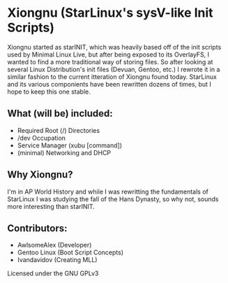 # Xiongnu (StarLinux's sysV-like Init Scripts)
Xiongnu started as starINIT, which was heavily based off of the init scripts used by Minimal Linux Live, but after being exposed to its OverlayFS, I wanted to find a more traditional way of storing files. So after looking at several Linux Distribution's init files (Devuan, Gentoo, etc.) I rewrote it in a similar fashion to the current itteration of Xiongnu found today. StarLinux and its various componients have been rewritten dozens of times, but I hope to keep this one stable.

## What (will be) included:
* Required Root (/) Directories
* /dev Occupation
* Service Manager (xubu [command])
* (minimal) Networking and DHCP

## Why Xiongnu?
I'm in AP World History and while I was rewritting the fundamentals of StarLinux I was studying the fall of the Hans Dynasty, so why not, sounds more interesting than starINIT.

## Contributors:
* AwlsomeAlex (Developer)
* Gentoo Linux (Boot Script Concepts)
* Ivandavidov (Creating MLL)

Licensed under the GNU GPLv3
